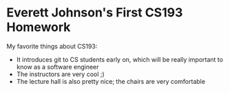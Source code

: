 # Everett Johnson's First CS193 Homework

My favorite things about CS193:
- It introduces git to CS students early on, which will be really important to know as a software engineer
- The instructors are very cool ;)
- The lecture hall is also pretty nice; the chairs are very comfortable

